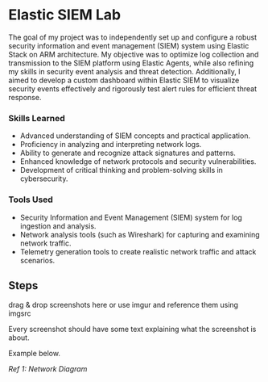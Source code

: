 # Elastic SIEM Lab

The goal of my project was to independently set up and configure a robust security information and event management (SIEM) system using Elastic Stack on ARM architecture. My objective was to optimize log collection and transmission to the SIEM platform using Elastic Agents, while also refining my skills in security event analysis and threat detection. Additionally, I aimed to develop a custom dashboard within Elastic SIEM to visualize security events effectively and rigorously test alert rules for efficient threat response.

### Skills Learned

- Advanced understanding of SIEM concepts and practical application.
- Proficiency in analyzing and interpreting network logs.
- Ability to generate and recognize attack signatures and patterns.
- Enhanced knowledge of network protocols and security vulnerabilities.
- Development of critical thinking and problem-solving skills in cybersecurity.

### Tools Used

- Security Information and Event Management (SIEM) system for log ingestion and analysis.
- Network analysis tools (such as Wireshark) for capturing and examining network traffic.
- Telemetry generation tools to create realistic network traffic and attack scenarios.

## Steps
drag & drop screenshots here or use imgur and reference them using imgsrc

Every screenshot should have some text explaining what the screenshot is about.

Example below.

*Ref 1: Network Diagram*
